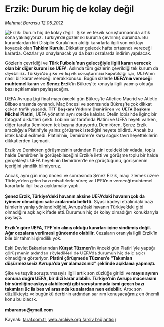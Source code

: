 # Erzik: Durum hiç de kolay değil

*Mehmet Baransu 12.05.2012*

<div class="yazi"><img align="left" alt="Erzik: Durum hiç de kolay değil" border="0" src="http://www.taraf.com.tr/fotoraflar/makaleler/erzik-durum-hic-de-kolay-degil_1010_orijinal.jpg" style="border-right-width:10px; border-color:#FFFFFF"/><p>Şike ve teşvik soruşturmasında artık sona yaklaşıyoruz. Türkiye’de gözler iki kuruma çevrilmiş durumda. Bu kurumlardan biri Disiplin Kurulu’nun aldığı kararlarla ilgili son noktayı koyacak olan <b>Tahkim Kurulu</b>. Dikkatler gelecek hafta ortasında vereceği kararda. Cezalar ya onaylanacak ya da bazı cezalarda indirim yapılacak. </p>
<p>Gözlerin çevrildiği ve <b>Türk Futbolu’nun geleceğiyle ilgili kararı verecek olan bir diğer kurum ise UEFA</b>. Aslında tüm gözlerin çevrildiği tek kurum da diyebiliriz. Türkiye’de şike ve teşvik soruşturması kapatıldığı için, UEFA’nın nasıl bir karar vereceği merak konusu. Bugün sizlerle <b>UEFA’nın vereceği muhtemel karar</b>ı ve <b>Şenez Erzik</b>’in Bükreş’te konuyla ilgili yapmış olduğu bazı açıklamaları paylaşacağım. </p>
<p>UEFA Avrupa Ligi final maçı önceki gün Bükreş’te Atletico Madrid ve Atletic Bilbao arasında oynandı. Maç öncesi ve sonrasında Bükreş’te çok dikkat çeken trafik yaşandı. <b>TFF Başkanı Yıldırım Demirören</b> ve <b>UEFA Başkanı Michel Platini</b>, UEFA yönetimi aynı otelde kaldılar. Otelin lobisinde ilginç bir fotoğraf dikkatleri çekti. Lobinin bir tarafında Platini ve UEFA heyeti varken, diğer tarafta Demirören tek başına duruyordu. Demirören, Şenez Erzik aracılığıyla Platini’yle yalnız görüşmek istediğini heyete bildirdi. Ancak bu istek kabul edilmedi. Platini’nin, Demirören’e karşı soğuk tavrı heyettekilerin dikkatlerden kaçmadı. </p>
<p>Erzik ve Demirören görüşmesinin ardından Platini oteldeki bir odada, toplu halde Demirören’le görüşebileceğini Erzik’e iletti ve görüşme toplu bir halde gerçekleşti. UEFA heyetinin Demirören’le ne görüştüğünü, görüşmenin içeriğini şimdilik bilmiyoruz. </p>
<p>Ancak, aynı gün maç öncesi ve sonrasında Şenez Erzik, maçı izlemek üzere Türkiye’den gelen bazı misafirlerle süreç ve UEFA’nın vereceği muhtemel kararlarla ilgili bazı açıklamalar yaptı.<br/><br/><b>Şenez Erzik, Türkiye’deki havanın aksine UEFA’daki havanın çok da iyimser olmadığını satır aralarında belirtti.</b> Siyasi iradeyi etrafındaki bazı isimlerin yanlış yönlendirdiğini, Avrupa’daki havanın Türkiye’deki gibi olmadığını açık açık ifade etti. Durumun hiç de kolay olmadığını konuklarıyla paylaştı.<br/><br/><b>Erzik’e göre UEFA, TFF’nin almış olduğu kararları içine sindirmiş değil. Ağır cezaların verilmesi gündemde olabilir.</b> Cezaların oranıyla ilgili Erzik’in bile bir tahmini şimdilik yok. </p>
<p>Eski Devlet Bakanlarından <b>Kürşat Tüzmen</b>’in önceki gün Platini’yle yaptığı görüşmenin ardından söyledikleri de UEFA’da durumun hiç de iç açıcı olmadığını gösteriyor. <b>Platini görüşmede Tüzmen’e “Takımları düşürmezseniz Avrupa’da yer alamazsınız” şeklinde açıklama yapmıştı.</b> </p>
<p>Şike ve teşvik soruşturmasıyla ilgili artık son düzlüğe girildi ve <b>mayıs ayının sonuna doğru UEFA, bir dizi karar alabilir. Türkiye’nin Avrupa macerasını bir süreliğine askıya alabileceği gibi soruşturmada ismi geçen bazı takımları üç ila beş yıl arasında kupalardan men edebilir.</b> Artık son düzlükteyiz ve bugünkü derbinin ardından sanırım konuşacağımız en önemli konu bu olacak. <br/><br/><b>mbaransu@gmail.com</b></p>
</div>

Kaynak: [taraf.com.tr](http://www.taraf.com.tr/mehmet-baransu/makale-erzik-durum-hic-de-kolay-degil.htm), [web.archive.org (arşiv bağlantısı)](http://web.archive.org/web/20131107051527/http://www.taraf.com.tr/mehmet-baransu/makale-erzik-durum-hic-de-kolay-degil.htm)
